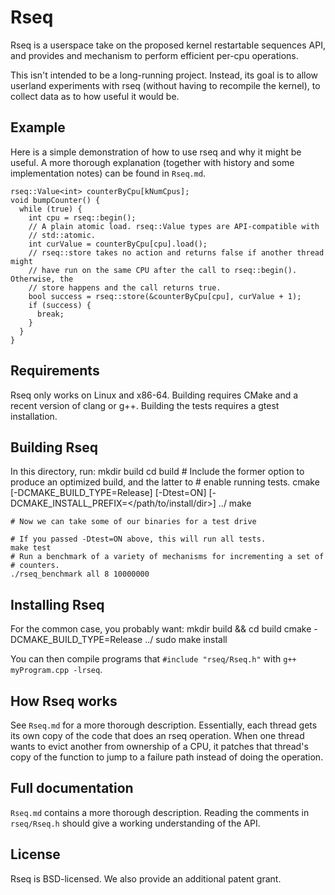 # Rseq
Rseq is a userspace take on the proposed kernel restartable sequences API, and
provides and mechanism to perform efficient per-cpu operations.

This isn't intended to be a long-running project. Instead, its goal is to allow
userland experiments with rseq (without having to recompile the kernel), to
collect data as to how useful it would be.

## Example
Here is a simple demonstration of how to use rseq and why it might be useful. A
more thorough explanation (together with history and some implementation notes)
can be found in `Rseq.md`.

    rseq::Value<int> counterByCpu[kNumCpus];
    void bumpCounter() {
      while (true) {
        int cpu = rseq::begin();
        // A plain atomic load. rseq::Value types are API-compatible with
        // std::atomic.
        int curValue = counterByCpu[cpu].load();
        // rseq::store takes no action and returns false if another thread might
        // have run on the same CPU after the call to rseq::begin(). Otherwise, the
        // store happens and the call returns true.
        bool success = rseq::store(&counterByCpu[cpu], curValue + 1);
        if (success) {
          break;
        }
      }
    }

## Requirements
Rseq only works on Linux and x86-64. Building requires CMake and a recent
version of clang or g++. Building the tests requires a gtest installation.

## Building Rseq
In this directory, run:
    mkdir build
    cd build
    # Include the former option to produce an optimized build, and the latter to
    # enable running tests.
    cmake [-DCMAKE_BUILD_TYPE=Release] [-Dtest=ON] [-DCMAKE_INSTALL_PREFIX=</path/to/install/dir>] ../
    make

    # Now we can take some of our binaries for a test drive

    # If you passed -Dtest=ON above, this will run all tests.
    make test
    # Run a benchmark of a variety of mechanisms for incrementing a set of
    # counters.
    ./rseq_benchmark all 8 10000000

## Installing Rseq
For the common case, you probably want:
    mkdir build && cd build
    cmake -DCMAKE_BUILD_TYPE=Release ../
    sudo make install

You can then compile programs that `#include "rseq/Rseq.h"` with
`g++ myProgram.cpp -lrseq`.


## How Rseq works
See `Rseq.md` for a more thorough description. Essentially, each thread gets its
own copy of the code that does an rseq operation. When one thread wants to evict
another from ownership of a CPU, it patches that thread's copy of the function
to jump to a failure path instead of doing the operation.

## Full documentation
`Rseq.md` contains a more thorough description. Reading the comments in
`rseq/Rseq.h` should give a working understanding of the API.

## License
Rseq is BSD-licensed. We also provide an additional patent grant.
